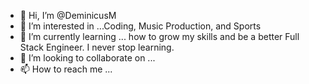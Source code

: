- 👋 Hi, I’m @DeminicusM
- 👀 I’m interested in ...Coding, Music Production, and Sports
- 🌱 I’m currently learning ... how to grow my skills and be a better Full Stack Engineer. I never stop learning. 
- 💞️ I’m looking to collaborate on ...
- 📫 How to reach me ...

<!---
DeminicusM/DeminicusM is a ✨ special ✨ repository because its `README.md` (this file) appears on your GitHub profile.
You can click the Preview link to take a look at your changes.
--->
